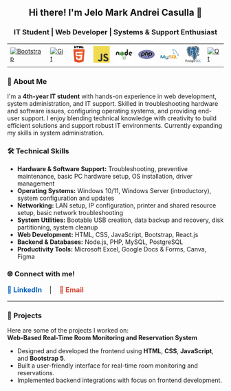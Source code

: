 ### <h2 align="center">Hi there! I'm Jelo Mark Andrei Casulla 👋</h2>
<h3 align="center">IT Student | Web Developer | Systems & Support Enthusiast</h3>

<table align="center">
  <tr>
    <td><a href="https://getbootstrap.com" target="_blank"><img src="https://upload.wikimedia.org/wikipedia/commons/b/b2/Bootstrap_logo.svg" alt="Bootstrap" width="45" height="40"/></a></td>
    <td><a href="https://git-scm.com/" target="_blank"><img src="https://www.vectorlogo.zone/logos/git-scm/git-scm-icon.svg" alt="Git" width="40" height="40"/></a></td>
    <td><a href="https://www.w3.org/html/" target="_blank"><img src="https://raw.githubusercontent.com/devicons/devicon/master/icons/html5/html5-original-wordmark.svg" alt="HTML5" width="40" height="40"/></a></td>
    <td><a href="https://developer.mozilla.org/en-US/docs/Web/JavaScript" target="_blank"><img src="https://raw.githubusercontent.com/devicons/devicon/master/icons/javascript/javascript-original.svg" alt="JavaScript" width="40" height="40"/></a></td>
   <!-- <td><a href="https://reactjs.org/" target="_blank"><img src="https://raw.githubusercontent.com/devicons/devicon/master/icons/react/react-original-wordmark.svg" alt="React.js" width="40" height="40"/></a></td> -->
    <td><a href="https://nodejs.org" target="_blank"><img src="https://raw.githubusercontent.com/devicons/devicon/master/icons/nodejs/nodejs-original-wordmark.svg" alt="Node.js" width="40" height="40"/></a></td>
    <td><a href="https://www.php.net" target="_blank"><img src="https://raw.githubusercontent.com/devicons/devicon/master/icons/php/php-original.svg" alt="PHP" width="40" height="40"/></a></td>
    <td><a href="https://www.mysql.com/" target="_blank"><img src="https://raw.githubusercontent.com/devicons/devicon/master/icons/mysql/mysql-original-wordmark.svg" alt="MySQL" width="45" height="45"/></a></td>
    <td><a href="https://www.postgresql.org" target="_blank"><img src="https://raw.githubusercontent.com/devicons/devicon/master/icons/postgresql/postgresql-original-wordmark.svg" alt="PostgreSQL" width="40" height="40"/></a></td>
    <td><a href="https://www.qt.io/" target="_blank"><img src="https://upload.wikimedia.org/wikipedia/commons/0/0b/Qt_logo_2016.svg" alt="Qt" width="40" height="40"/></a></td>
  </tr>
</table>

<h3 align="left">🌟 About Me</h3>
I'm a <b>4th-year IT student</b> with hands-on experience in web development, system administration, and IT support. Skilled in troubleshooting hardware and software issues, configuring operating systems, and providing end-user support. I enjoy blending technical knowledge with creativity to build efficient solutions and support robust IT environments. Currently expanding my skills in system administration.

<br>

<h3 align="left">🛠️ Technical Skills</h3>
<ul>
  <li><b>Hardware & Software Support:</b> Troubleshooting, preventive maintenance, basic PC hardware setup, OS installation, driver management</li>
  <li><b>Operating Systems:</b> Windows 10/11, Windows Server (introductory), system configuration and updates</li>
  <li><b>Networking:</b> LAN setup, IP configuration, printer and shared resource setup, basic network troubleshooting</li>
  <li><b>System Utilities:</b> Bootable USB creation, data backup and recovery, disk partitioning, system cleanup</li>
  <li><b>Web Development:</b> HTML, CSS, JavaScript, Bootstrap, React.js</li>
  <li><b>Backend & Databases:</b> Node.js, PHP, MySQL, PostgreSQL</li>
  <li><b>Productivity Tools:</b> Microsoft Excel, Google Docs & Forms, Canva, Figma</li>
</ul>

<h3 align="left">🌐 Connect with me!</h3>
<p align="left" style="font-size:16px;">
  <a href="https://linkedin.com/in/andreicsl" target="_blank" style="text-decoration:none; color:#0A66C2; font-weight:bold;">
    🔗 LinkedIn
  </a> &nbsp;&nbsp; | &nbsp;&nbsp;
  <a href="mailto:jelomarkandrei@gmail.com" target="_blank" style="text-decoration:none; color:#D14836; font-weight:bold;">
    📧 Email
  </a>
</p>



---

<h3 align="left">🚀 Projects</h3>
Here are some of the projects I worked on:
<br>
<b>Web-Based Real-Time Room Monitoring and Reservation System</b>
<ul>
  <li>Designed and developed the frontend using <b>HTML</b>, <b>CSS</b>, <b>JavaScript</b>, and <b>Bootstrap 5</b>.</li>
  <li>Built a user-friendly interface for real-time room monitoring and reservations.</li>
  <li>Implemented backend integrations with focus on frontend development.</li>
</ul>
